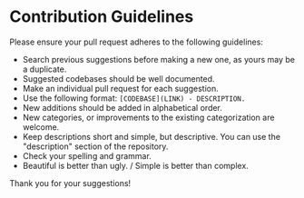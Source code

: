 # Contribution Guidelines

Please ensure your pull request adheres to the following guidelines:

- Search previous suggestions before making a new one, as yours may be a duplicate.
- Suggested codebases should be well documented.
- Make an individual pull request for each suggestion.
- Use the following format: `[CODEBASE](LINK) - DESCRIPTION.`
- New additions should be added in alphabetical order.
- New categories, or improvements to the existing categorization are welcome.
- Keep descriptions short and simple, but descriptive. You can use the "description" section of the repository.
- Check your spelling and grammar.
- Beautiful is better than ugly. / Simple is better than complex.


Thank you for your suggestions!
